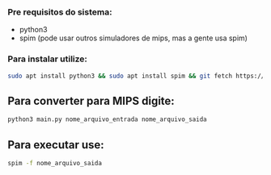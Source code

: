 
### Pre requisitos do sistema:

- python3 
- spim (pode usar outros simuladores de mips, mas a gente usa spim)

### Para instalar utilize:

```bash
sudo apt install python3 && sudo apt install spim && git fetch https://github.com/ThalesSilva19/mipsPython
```

<h2>Para converter para MIPS digite:</h2>

```bash
python3 main.py nome_arquivo_entrada nome_arquivo_saida  
```

<h2>Para executar use:</h2>

<div>
</div>

```bash
spim -f nome_arquivo_saida  
```
<div>
</div>

